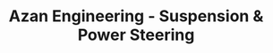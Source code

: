 ---
title: "Azan Engineering - Suspension & Power Steering"
url: /karachi/azan-engineering-suspension-und-power-steering/
shop: Autowerkstatt
---